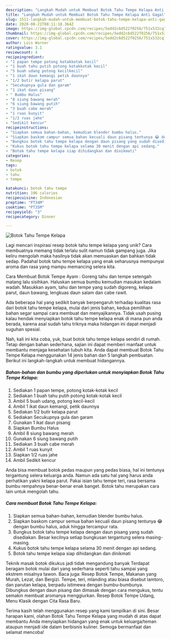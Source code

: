 ```yaml
---
description: "Langkah Mudah untuk Membuat Botok Tahu Tempe Kelapa Anti Gagal"
title: "Langkah Mudah untuk Membuat Botok Tahu Tempe Kelapa Anti Gagal"
slug: 1511-langkah-mudah-untuk-membuat-botok-tahu-tempe-kelapa-anti-gagal
date: 2020-08-21T08:11:18.364Z
image: https://img-global.cpcdn.com/recipes/5edd2c6d522f0256/751x532cq70/botok-tahu-tempe-kelapa-foto-resep-utama.jpg
thumbnail: https://img-global.cpcdn.com/recipes/5edd2c6d522f0256/751x532cq70/botok-tahu-tempe-kelapa-foto-resep-utama.jpg
cover: https://img-global.cpcdn.com/recipes/5edd2c6d522f0256/751x532cq70/botok-tahu-tempe-kelapa-foto-resep-utama.jpg
author: Lois Warner
ratingvalue: 3.1
reviewcount: 4
recipeingredient:
- "1 papan tempe potong kotakkotak kecil"
- "1 buah tahu putih potong kotakkotak kecil"
- "5 buah udang potong kecilkecil"
- "1 ikat daun kemangi petik daunnya"
- "1/2 butir kelapa parut"
- "Secukupnya gula dan garam"
- "1 ikat daun pisang"
- " Bumbu Halus"
- "8 siung bawang merah"
- "6 siung bawang putih"
- "3 buah cabe merah"
- "1 ruas kunyit"
- "1/2 ruas jahe"
- "Sedikit kencur"
recipeinstructions:
- "Siapkan semua bahan-bahan, kemudian blender bumbu halus."
- "Siapkan baskom campur semua bahan kecuali daun pisang tentunya 😂 dengan bumbu halus, aduk hingga tercampur rata."
- "Bungkus botok tahu tempe kelapa dengan daun pisang yang sudah disediakan. Besar kecilnya setiap bungkusan tergantung selera masing-masing."
- "Kukus botok tahu tempe kelapa selama 30 menit dengan api sedang."
- "Botok tahu tempe kelapa siap dihidangkan dan dinikmati"
categories:
- Resep
tags:
- botok
- tahu
- tempe

katakunci: botok tahu tempe 
nutrition: 196 calories
recipecuisine: Indonesian
preptime: "PT34M"
cooktime: "PT35M"
recipeyield: "3"
recipecategory: Dinner

---
```



![Botok Tahu Tempe Kelapa](https://img-global.cpcdn.com/recipes/5edd2c6d522f0256/751x532cq70/botok-tahu-tempe-kelapa-foto-resep-utama.jpg)

Lagi mencari inspirasi resep botok tahu tempe kelapa yang unik? Cara membuatnya memang tidak terlalu sulit namun tidak gampang juga. Jika keliru mengolah maka hasilnya tidak akan memuaskan dan bahkan tidak sedap. Padahal botok tahu tempe kelapa yang enak seharusnya mempunyai aroma dan rasa yang mampu memancing selera kita.

Cara Membuat Botok Tempe Ayam : Goreng tahu dan tempe setengah matang lalu sisihkan. Haluskan semua bumbu kemudian masukan kedalam wadah. Masukkan ayam, tahu dan tempe yang sudah digoreng, kelapa parut, daun bawang, lengkuas daun salam dan cabe rawit.

Ada beberapa hal yang sedikit banyak berpengaruh terhadap kualitas rasa dari botok tahu tempe kelapa, mulai dari jenis bahan, kedua pemilihan bahan segar sampai cara membuat dan menyajikannya. Tidak usah pusing kalau hendak menyiapkan botok tahu tempe kelapa enak di mana pun anda berada, karena asal sudah tahu triknya maka hidangan ini dapat menjadi suguhan spesial.


Nah, kali ini kita coba, yuk, buat botok tahu tempe kelapa sendiri di rumah. Tetap dengan bahan sederhana, sajian ini dapat memberi manfaat untuk membantu menjaga kesehatan tubuh kita. Anda dapat membuat Botok Tahu Tempe Kelapa menggunakan 14 jenis bahan dan 5 langkah pembuatan. Berikut ini langkah-langkah untuk membuat hidangannya.

<!--inarticleads1-->

##### Bahan-bahan dan bumbu yang diperlukan untuk menyiapkan Botok Tahu Tempe Kelapa:

1. Sediakan 1 papan tempe, potong kotak-kotak kecil
1. Sediakan 1 buah tahu putih potong kotak-kotak kecil
1. Ambil 5 buah udang, potong kecil-kecil
1. Ambil 1 ikat daun kemangi, petik daunnya
1. Sediakan 1/2 butir kelapa parut
1. Sediakan Secukupnya gula dan garam
1. Gunakan 1 ikat daun pisang
1. Siapkan  Bumbu Halus
1. Ambil 8 siung bawang merah
1. Gunakan 6 siung bawang putih
1. Sediakan 3 buah cabe merah
1. Ambil 1 ruas kunyit
1. Siapkan 1/2 ruas jahe
1. Ambil Sedikit kencur


Anda bisa membuat botok pedas maupun yang pedas biasa, hal ini tentunya tergantung selera keluarga anda. Namun ada satu hal yang harus anda perhatikan yakni kelapa parut. Pakai isian tahu tempe teri, rasa bersama bumbu rempahnya benar-benar enak banget. Botok tahu merupakan cara lain untuk mengolah tahu. 

<!--inarticleads2-->

##### Cara membuat Botok Tahu Tempe Kelapa:

1. Siapkan semua bahan-bahan, kemudian blender bumbu halus.
1. Siapkan baskom campur semua bahan kecuali daun pisang tentunya 😂 dengan bumbu halus, aduk hingga tercampur rata.
1. Bungkus botok tahu tempe kelapa dengan daun pisang yang sudah disediakan. Besar kecilnya setiap bungkusan tergantung selera masing-masing.
1. Kukus botok tahu tempe kelapa selama 30 menit dengan api sedang.
1. Botok tahu tempe kelapa siap dihidangkan dan dinikmati


Teknik masak botok dikukus jadi tidak mengandung banyak Terdapat beragam botok mulai dari yang sederhana seperti tahu sampai yang ekstrem misalnya tawon. Baca juga: Resep Botok Tempe, Makanan yang Murah, Lezat, dan Bergizi. Tempe, teri, mlanding atau biasa disebut lamtoro, dan parutan kelapa, berpadu istimewa dengan bumbu-bumbunya. Dibungkus dengan daun pisang dan dimasak dengan cara mengukus, tentu semakin membuat aromanya menggiurkan. Resep Botok Tempe Udang, Menu Klasik dengan Cita Rasa Baru. 

Terima kasih telah menggunakan resep yang kami tampilkan di sini. Besar harapan kami, olahan Botok Tahu Tempe Kelapa yang mudah di atas dapat membantu Anda menyiapkan hidangan yang enak untuk keluarga/teman ataupun menjadi ide dalam berbisnis kuliner. Semoga bermanfaat dan selamat mencoba!
